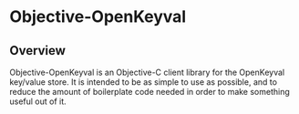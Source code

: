 Objective-OpenKeyval
====================

Overview
--------
Objective-OpenKeyval is an Objective-C client library for the OpenKeyval
key/value store. It is intended to be as simple to use as possible, and
to reduce the amount of boilerplate code needed in order to make
something useful out of it.
